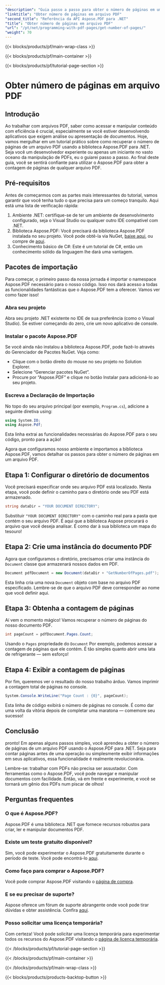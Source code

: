 ```yaml
---
"description": "Guia passo a passo para obter o número de páginas em um arquivo PDF usando o Aspose.PDF para .NET. Simples de implementar, ideal para seus projetos."
"linktitle": "Obter número de páginas em arquivo PDF"
"second_title": "Referência da API Aspose.PDF para .NET"
"title": "Obter número de páginas em arquivo PDF"
"url": "/pt/net/programming-with-pdf-pages/get-number-of-pages/"
"weight": 70
---
```


{{< blocks/products/pf/main-wrap-class >}}

{{< blocks/products/pf/main-container >}}

{{< blocks/products/pf/tutorial-page-section >}}

# Obter número de páginas em arquivo PDF

## Introdução

Ao trabalhar com arquivos PDF, saber como acessar e manipular conteúdo com eficiência é crucial, especialmente se você estiver desenvolvendo aplicativos que exigem análise ou apresentação de documentos. Hoje, vamos mergulhar em um tutorial prático sobre como recuperar o número de páginas de um arquivo PDF usando a biblioteca Aspose.PDF para .NET. Seja você um desenvolvedor experiente ou apenas um iniciante no vasto oceano da manipulação de PDFs, eu o guiarei passo a passo. Ao final deste guia, você se sentirá confiante para utilizar o Aspose.PDF para obter a contagem de páginas de qualquer arquivo PDF.

## Pré-requisitos

Antes de começarmos com as partes mais interessantes do tutorial, vamos garantir que você tenha tudo o que precisa para um começo tranquilo. Aqui está uma lista de verificação rápida:

1. Ambiente .NET: certifique-se de ter um ambiente de desenvolvimento configurado, seja o Visual Studio ou qualquer outro IDE compatível com .NET.
2. Biblioteca Aspose.PDF: Você precisará da biblioteca Aspose.PDF instalada no seu projeto. Você pode obtê-la via NuGet, [baixe aqui](https://releases.aspose.com/pdf/net/), ou compre de [aqui](https://purchase.aspose.com/buy).
3. Conhecimento básico de C#: Este é um tutorial de C#, então um conhecimento sólido da linguagem lhe dará uma vantagem.

## Pacotes de importação

Para começar, o primeiro passo da nossa jornada é importar o namespace Aspose.PDF necessário para o nosso código. Isso nos dará acesso a todas as funcionalidades fantásticas que o Aspose.PDF tem a oferecer. Vamos ver como fazer isso!

### Abra seu projeto

Abra seu projeto .NET existente no IDE de sua preferência (como o Visual Studio). Se estiver começando do zero, crie um novo aplicativo de console. 

### Instalar o pacote Aspose.PDF

Se você ainda não instalou a biblioteca Aspose.PDF, pode fazê-lo através do Gerenciador de Pacotes NuGet. Veja como:

- Clique com o botão direito do mouse no seu projeto no Solution Explorer.
- Selecione “Gerenciar pacotes NuGet”.
- Procure por “Aspose.PDF” e clique no botão Instalar para adicioná-lo ao seu projeto.

### Escreva a Declaração de Importação

No topo do seu arquivo principal (por exemplo, `Program.cs`), adicione a seguinte diretiva using:

```csharp
using System.IO;
using Aspose.Pdf;
```

Esta linha extrai as funcionalidades necessárias do Aspose.PDF para o seu código, pronto para a ação!

Agora que configuramos nosso ambiente e importamos a biblioteca Aspose.PDF, vamos detalhar os passos para obter o número de páginas em um arquivo PDF.

## Etapa 1: Configurar o diretório de documentos

Você precisará especificar onde seu arquivo PDF está localizado. Nesta etapa, você pode definir o caminho para o diretório onde seu PDF está armazenado.

```csharp
string dataDir = "YOUR DOCUMENT DIRECTORY";
```
Substituir `"YOUR DOCUMENT DIRECTORY"` com o caminho real para a pasta que contém o seu arquivo PDF. É aqui que a biblioteca Aspose procurará o arquivo que você deseja analisar. É como dar à sua biblioteca um mapa do tesouro!

## Etapa 2: Crie uma instância do documento PDF

Agora que configuramos o diretório, precisamos criar uma instância do `Document` classe que armazenará nossos dados em PDF.

```csharp
Document pdfDocument = new Document(dataDir + "GetNumberOfPages.pdf");
```
Esta linha cria uma nova `Document` objeto com base no arquivo PDF especificado. Lembre-se de que o arquivo PDF deve corresponder ao nome que você definir aqui.

## Etapa 3: Obtenha a contagem de páginas

Aí vem o momento mágico! Vamos recuperar o número de páginas do nosso documento PDF.

```csharp
int pageCount = pdfDocument.Pages.Count;
```
Usando o `Pages` propriedade do `Document` Por exemplo, podemos acessar a contagem de páginas que ele contém. É tão simples quanto abrir uma lata de refrigerante — sem esforço!

## Etapa 4: Exibir a contagem de páginas

Por fim, queremos ver o resultado do nosso trabalho árduo. Vamos imprimir a contagem total de páginas no console.

```csharp
System.Console.WriteLine("Page Count : {0}", pageCount);
```
Esta linha de código exibirá o número de páginas no console. É como dar uma volta da vitória depois de completar uma maratona — comemore seu sucesso!

## Conclusão

pronto! Em apenas alguns passos simples, você aprendeu a obter o número de páginas de um arquivo PDF usando o Aspose.PDF para .NET. Seja para contar páginas antes de uma operação ou simplesmente exibir informações em seus aplicativos, essa funcionalidade é realmente revolucionária. 

Lembre-se: trabalhar com PDFs não precisa ser assustador. Com ferramentas como o Aspose.PDF, você pode navegar e manipular documentos com facilidade. Então, vá em frente e experimente, e você se tornará um gênio dos PDFs num piscar de olhos!

## Perguntas frequentes

### O que é Aspose.PDF?
Aspose.PDF é uma biblioteca .NET que fornece recursos robustos para criar, ler e manipular documentos PDF.

### Existe um teste gratuito disponível?
Sim, você pode experimentar o Aspose.PDF gratuitamente durante o período de teste. Você pode encontrá-lo [aqui](https://releases.aspose.com/).

### Como faço para comprar o Aspose.PDF?
Você pode comprar Aspose.PDF visitando o [página de compra](https://purchase.aspose.com/buy).

### E se eu precisar de suporte?
Aspose oferece um fórum de suporte abrangente onde você pode tirar dúvidas e obter assistência. Confira [aqui](https://forum.aspose.com/c/pdf/10).

### Posso solicitar uma licença temporária?
Com certeza! Você pode solicitar uma licença temporária para experimentar todos os recursos do Aspose.PDF visitando o [página de licença temporária](https://purchase.aspose.com/temporary-license/).

{{< /blocks/products/pf/tutorial-page-section >}}

{{< /blocks/products/pf/main-container >}}

{{< /blocks/products/pf/main-wrap-class >}}

{{< blocks/products/products-backtop-button >}}